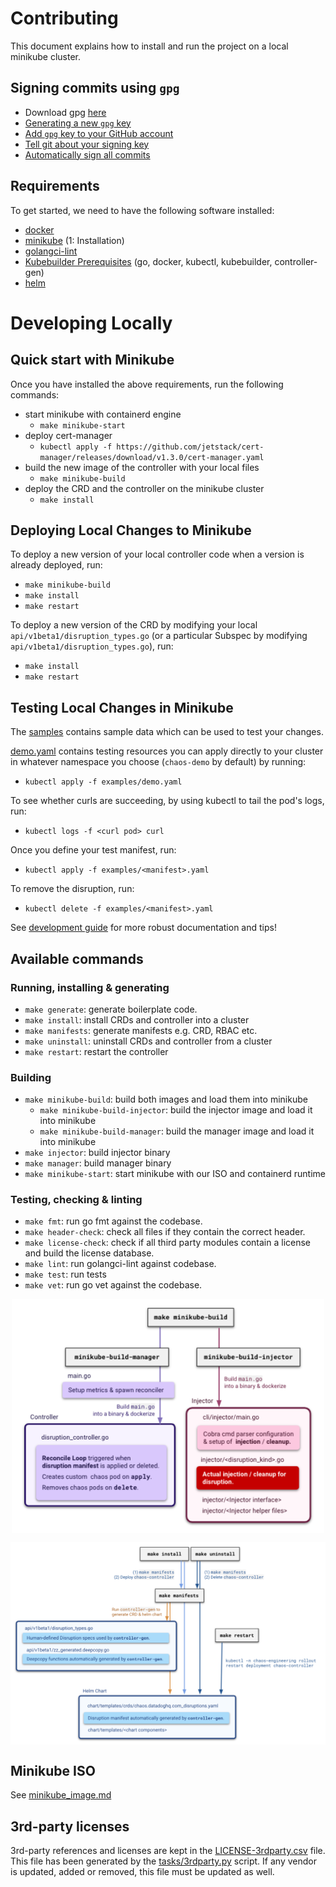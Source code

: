 # Contributing

This document explains how to install and run the project on a local minikube cluster.

## Signing commits using `gpg`

* Download gpg [here](https://gnupg.org/download/)
* [Generating a new `gpg` key](https://docs.github.com/en/github/authenticating-to-github/managing-commit-signature-verification/generating-a-new-gpg-key)
* [Add `gpg` key to your GitHub account](https://docs.github.com/en/github/authenticating-to-github/managing-commit-signature-verification/adding-a-new-gpg-key-to-your-github-account)
* [Tell git about your signing key](https://docs.github.com/en/github/authenticating-to-github/managing-commit-signature-verification/telling-git-about-your-signing-key)
* [Automatically sign all commits](https://docs.github.com/en/github/authenticating-to-github/managing-commit-signature-verification/signing-commits)

## Requirements

To get started, we need to have the following software installed:

* [docker](https://docs.docker.com/get-docker/)
* [minikube](https://kubernetes.io/docs/tasks/tools/install-minikube/) (1: Installation)
* [golangci-lint](https://github.com/golangci/golangci-lint)
* [Kubebuilder Prerequisites](https://book.kubebuilder.io/quick-start.html#prerequisites) (go, docker, kubectl, kubebuilder, controller-gen)
* [helm](https://helm.sh/docs/intro/quickstart/)

# Developing Locally

## Quick start with Minikube

Once you have installed the above requirements, run the following commands:

* start minikube with containerd engine
  * `make minikube-start`
* deploy cert-manager
  * `kubectl apply -f https://github.com/jetstack/cert-manager/releases/download/v1.3.0/cert-manager.yaml`
* build the new image of the controller with your local files
  * `make minikube-build`
* deploy the CRD and the controller on the minikube cluster
  * `make install`

## Deploying Local Changes to Minikube

To deploy a new version of your local controller code when a version is already deployed, run:
* `make minikube-build`
* `make install`
* `make restart`

To deploy a new version of the CRD by modifying your local `api/v1beta1/disruption_types.go` (or a particular Subspec by modifying `api/v1beta1/disruption_types.go`), run:
* `make install`
* `make restart`

## Testing Local Changes in Minikube

The [samples](examples/) contains sample data which can be used to test your changes.

[demo.yaml](examples/demo.yaml) contains testing resources you can apply directly to your cluster in whatever namespace you choose (`chaos-demo` by default) by running:
  * `kubectl apply -f examples/demo.yaml`

To see whether curls are succeeding, by using kubectl to tail the pod's logs, run:
  * `kubectl logs -f <curl pod> curl`

Once you define your test manifest, run:
  * `kubectl apply -f examples/<manifest>.yaml`

To remove the disruption, run:
  * `kubectl delete -f examples/<manifest>.yaml`

See [development guide](docs/development.md) for more robust documentation and tips!

## Available commands

### Running, installing & generating

* `make generate`: generate boilerplate code.
* `make install`: install CRDs and controller into a cluster
* `make manifests`: generate manifests e.g. CRD, RBAC etc.
* `make uninstall`: uninstall CRDs and controller from a cluster
* `make restart`: restart the controller

### Building

* `make minikube-build`: build both images and load them into minikube
  * `make minikube-build-injector`: build the injector image and load it into minikube
  * `make minikube-build-manager`: build the manager image and load it into minikube
* `make injector`: build injector binary
* `make manager`: build manager binary
* `make minikube-start`: start minikube with our ISO and containerd runtime

### Testing, checking & linting

* `make fmt`: run go fmt against the codebase.
* `make header-check`: check all files if they contain the correct header.
* `make license-check`: check if all third party modules contain a license and build the license database.
* `make lint`: run golangci-lint against codebase.
* `make test`: run tests
* `make vet`: run go vet against the codebase.

<p align="center"><kbd>
    <img src="docs/img/deployment/make_minikube.png" width=500 align="center" />
</kbd></p>

<p align="center"><kbd>
    <img src="docs/img/deployment/make_install.png" width=700 align="center" />
</kbd></p>

## Minikube ISO

See [minikube_image.md](docs/minikube_image.md)

## 3rd-party licenses

3rd-party references and licenses are kept in the [LICENSE-3rdparty.csv](LICENSE-3rdparty.csv) file. This file has been generated by the [tasks/3rdparty.py](tasks/3rdparty.py) script. If any vendor is updated, added or removed, this file must be updated as well.
